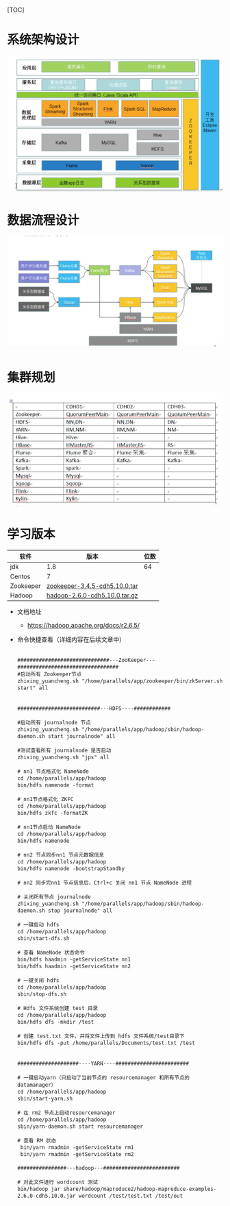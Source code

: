 [TOC]



# 系统架构设计

![image-20200507235528415](pic_lib/image-20200507235528415.png)

# 数据流程设计

![image-20200507235554764](pic_lib/image-20200507235554764.png)



# 集群规划

![image-20200507235822200](pic_lib/image-20200507235822200.png)

# 学习版本



| 软件      | 版本                                                         | 位数 |
| --------- | ------------------------------------------------------------ | ---- |
| jdk       | 1.8                                                          | 64   |
| Centos    | 7                                                            |      |
| Zookeeper | [zookeeper-3.4.5-cdh5.10.0.tar](http://archive.cloudera.com/cdh5/cdh/5/zookeeper-3.4.5-cdh5.10.0.tar.gz) |      |
| Hadoop    | [hadoop-2.6.0-cdh5.10.0.tar.gz](http://archive.cloudera.com/cdh5/cdh/5/hadoop-2.6.0-cdh5.10.0.tar.gz) |      |

- 文档地址
	- https://hadoop.apache.org/docs/r2.6.5/

- 命令快捷查看（详细内容在后续文章中）

	```shell
	
	##############################---ZooKeeper---#################################
	#启动所有 Zookeeper节点
	zhixing_yuancheng.sh "/home/parallels/app/zookeeper/bin/zkServer.sh start" all
	
	
	###########################---HDFS----############
	
	#启动所有 journalnode 节点
	zhixing_yuancheng.sh "/home/parallels/app/hadoop/sbin/hadoop-daemon.sh start journalnode" all
	
	#测试查看所有 journalnode 是否启动
	zhixing_yuancheng.sh "jps" all
	
	# nn1 节点格式化 NameNode
	cd /home/parallels/app/hadoop
	bin/hdfs namenode -format
	
	# nn1节点格式化 ZKFC
	cd /home/parallels/app/hadoop
	bin/hdfs zkfc -formatZK
	
	# nn1节点启动 NameNode
	cd /home/parallels/app/hadoop
	bin/hdfs namenode
	
	# nn2 节点同步nn1 节点元数据信息
	cd /home/parallels/app/hadoop
	bin/hdfs namenode -bootstrapStandby
	
	# nn2 同步完nn1 节点信息后，Ctrl+c 关闭 nn1 节点 NameNode 进程
	
	# 关闭所有节点 journalnode
	zhixing_yuancheng.sh "/home/parallels/app/hadoop/sbin/hadoop-daemon.sh stop journalnode" all
	
	# 一键启动 hdfs
	cd /home/parallels/app/hadoop
	sbin/start-dfs.sh 
	
	# 查看 NameNode 状态命令
	bin/hdfs haadmin -getServiceState nn1
	bin/hdfs haadmin -getServiceState nn2
	
	# 一键关闭 hdfs
	cd /home/parallels/app/hadoop
	sbin/stop-dfs.sh
	
	# Hdfs 文件系统创建 test 目录
	cd /home/parallels/app/hadoop
	bin/hdfs dfs -mkdir /test
	
	# 创建 test.txt 文件，并将文件上传到 hdfs 文件系统/test目录下
	bin/hdfs dfs -put /home/parallels/Documents/test.txt /test
	
	
	####################----YARN----########################
	
	# 一键启动yarn（只启动了当前节点的 resourcemanager 和所有节点的 datamanager）
	cd /home/parallels/app/hadoop
	sbin/start-yarn.sh
	
	# 在 rm2 节点上启动resourcemanager
	cd /home/parallels/app/hadoop
	sbin/yarn-daemon.sh start resourcemanager
	
	# 查看 RM 状态
	 bin/yarn rmadmin -getServiceState rm1
	 bin/yarn rmadmin -getServiceState rm2
	 
	################---hadoop---#########################
	
	# 对此文件进行 wordcount 测试
	bin/hadoop jar share/hadoop/mapreduce2/hadoop-mapreduce-examples-2.6.0-cdh5.10.0.jar wordcount /test/test.txt /test/out
	```

	









































